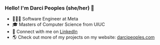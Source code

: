 ### Hello! I'm Darci Peoples (she/her) 👋
- 👩🏽‍💻 Software Engineer at Meta
- 🎓 Masters of Computer Science from UIUC
- 🤝 Connect with me on [LinkedIn](https://www.linkedin.com/in/darcipeoples/)
- 🌎 Check out more of my projects on my website: [darcipeoples.com](https://darcipeoples.com)
